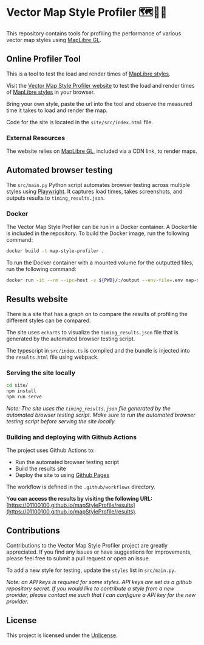 # Vector Map Style Profiler 🗺️📏🎨

This repository contains tools for profiling the performance of various vector map styles using [MapLibre GL](https://github.com/maplibre/maplibre-gl-js).

## Online Profiler Tool

This is a tool to test the load and render times of [MapLibre styles](https://maplibre.org/maplibre-style-spec/).

Visit the [Vector Map Style Profiler website](https://01100100.github.io/mapStyleProfile) to test the load and render times of [MapLibre styles](https://maplibre.org/maplibre-style-spec/) in your browser.

Bring your own style, paste the url into the tool and observe the measured time it takes to load and render the map.

Code for the site is located in the `site/src/index.html` file.

### External Resources

The website relies on [MapLibre GL](https://github.com/maplibre/maplibre-gl-js), included via a CDN link, to render maps.

## Automated browser testing

The `src/main.py` Python script automates browser testing across multiple styles using [Playwright](https://playwright.dev/python/docs/intro). It captures load times, takes screenshots, and outputs results to `timing_results.json`.

### Docker

The Vector Map Style Profiler can be run in a Docker container. A Dockerfile is included in the repository. To build the Docker image, run the following command:

```bash
docker build -t map-style-profiler .
```

To run the Docker container with a mounted volume for the outputted files, run the following command:

```bash
docker run -it --rm --ipc=host -v ${PWD}/:/output --env-file=.env map-style-profiler
```

## Results website

There is a site that has a graph on to compare the results of profiling the different styles can be compared.

The site uses `echarts` to visualize the `timing_results.json` file that is generated by the automated browser testing script. 

The typescript in `src/index.ts` is compiled and the bundle is injected into the `results.html` file using webpack.

### Serving the site locally

```bash
cd site/
npm install
npm run serve
```

*Note: The site uses the `timing_results.json` file generated by the automated browser testing script. Make sure to run the automated browser testing script before serving the site locally.*

### Building and deploying with Github Actions

The project uses Github Actions to:

- Run the automated browser testing script
- Build the results site
- Deploy the site to using [Github Pages](https://pages.github.com/) 

The workflow is defined in the `.github/workflows` directory.

Y**ou can access the results by visiting the following URL:** [https://01100100.github.io/mapStyleProfile/results](https://01100100.github.io/mapStyleProfile/results).

## Contributions

Contributions to the Vector Map Style Profiler project are greatly appreciated. If you find any issues or have suggestions for improvements, please feel free to submit a pull request or open an issue.

To add a new style for testing, update the `styles` list in `src/main.py`.

*Note: an API keys is required for some styles. API keys are set as a github repository secret. If you would like to contribute a style from a new provider, please contact me such that I can configure a API key for the new provider.*

## License

This project is licensed under the [Unlicense](https://github.com/01100100/mapStyleProfile/blob/main/LICENSE).
